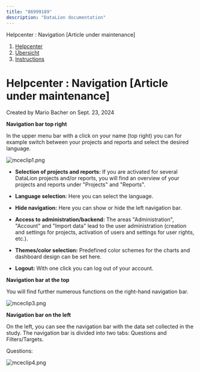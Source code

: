 ```yaml
---
title: "86999189"
description: "DataLion documentation"
---
```


Helpcenter : Navigation \[Article under maintenance\]  

1.  [Helpcenter](index.html)
2.  [Übersicht](2982609.html)
3.  [Instructions](Instructions_85524497.html)

# Helpcenter : Navigation \[Article under maintenance\]

Created by Mario Bacher on Sept. 23, 2024

**Navigation bar top right**

In the upper menu bar with a click on your name (top right) you can for example switch between your projects and reports and select the desired language.

![mceclip1.png](/img/86868004.png?width=564)

-   **Selection of projects and reports:** If you are activated for several DataLion projects and/or reports, you will find an overview of your projects and reports under "Projects" and "Reports".
    
-   **Language selection**: Here you can select the language.
    
-   **Hide navigation:** Here you can show or hide the left navigation bar.
    
-   **Access to administration/backend:** The areas "Administration", "Account" and "Import data" lead to the user administration (creation and settings for projects, activation of users and settings for user rights, etc.).
    
-   **Themes/color selection:** Predefined color schemes for the charts and dashboard design can be set here.
    
-   **Logout:** With one click you can log out of your account.
    

**Navigation bar at the top**

You will find further numerous functions on the right-hand navigation bar.

![mceclip3.png](/img/86868011.png?width=604)

**Navigation bar on the left**

On the left, you can see the navigation bar with the data set collected in the study. The navigation bar is divided into two tabs: Questions and Filters/Targets.

Questions:

![mceclip4.png](/img/86868017.png?width=313)